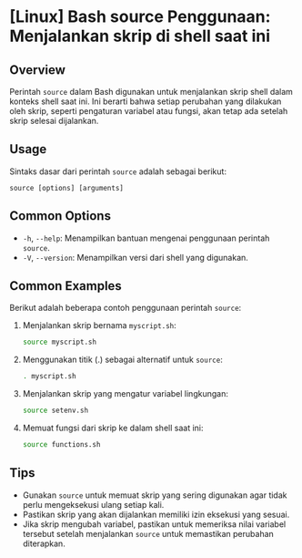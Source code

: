 # [Linux] Bash source Penggunaan: Menjalankan skrip di shell saat ini

## Overview
Perintah `source` dalam Bash digunakan untuk menjalankan skrip shell dalam konteks shell saat ini. Ini berarti bahwa setiap perubahan yang dilakukan oleh skrip, seperti pengaturan variabel atau fungsi, akan tetap ada setelah skrip selesai dijalankan.

## Usage
Sintaks dasar dari perintah `source` adalah sebagai berikut:

```
source [options] [arguments]
```

## Common Options
- `-h`, `--help`: Menampilkan bantuan mengenai penggunaan perintah `source`.
- `-V`, `--version`: Menampilkan versi dari shell yang digunakan.

## Common Examples
Berikut adalah beberapa contoh penggunaan perintah `source`:

1. Menjalankan skrip bernama `myscript.sh`:
   ```bash
   source myscript.sh
   ```

2. Menggunakan titik (.) sebagai alternatif untuk `source`:
   ```bash
   . myscript.sh
   ```

3. Menjalankan skrip yang mengatur variabel lingkungan:
   ```bash
   source setenv.sh
   ```

4. Memuat fungsi dari skrip ke dalam shell saat ini:
   ```bash
   source functions.sh
   ```

## Tips
- Gunakan `source` untuk memuat skrip yang sering digunakan agar tidak perlu mengeksekusi ulang setiap kali.
- Pastikan skrip yang akan dijalankan memiliki izin eksekusi yang sesuai.
- Jika skrip mengubah variabel, pastikan untuk memeriksa nilai variabel tersebut setelah menjalankan `source` untuk memastikan perubahan diterapkan.